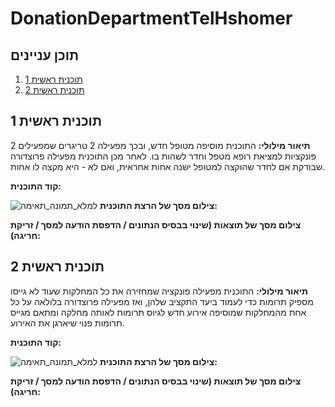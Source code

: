 # DonationDepartmentTelHshomer
## תוכן עניינים
1. [תוכנית ראשית 1](#תוכנית_ראשית_1)
2. [תוכנית ראשית 2](#תוכנית_ראשית_2)

## תוכנית ראשית 1
**תיאור מילולי:** התוכנית מוסיפה מטופל חדש, ובכך מפעילה 2 טריגרים שמפעילים 2 פונקציות למציאת רופא מטפל וחדר לשהות בו. לאחר מכן התוכנית מפעילה פרוצדורה שבודקת אם לחדר שהוקצה למטופל ישנה אחות אחראית, ואם לא - היא מקצה לו אחות.

**קוד התוכנית:**

![למלא_תמונה_תאימה](https://raw.githubusercontent.com/noa-rat/DonationDepartmentTelHashomer/main/שלב%20ג/למלא_תמונה_מתאימה.png)
**צילום מסך של הרצת התוכנית:**


**צילום מסך של תוצאות (שינוי בבסיס הנתונים / הדפסת הודעה למסך / זריקת חריגה):**

## תוכנית ראשית 2
**תיאור מילולי:** התוכנית מפעילה פונקציה שמחזירה את כל המחלקות שעוד לא גייסו מספיק תרומות כדי לעמוד ביעד התקציב שלהן, ואז מפעילה פרוצדורה בלולאה על כל אחת מהמחלקות שמוסיפה אירוע חדש לגיוס תרומות לאותה מחלקה ומתאם מגייס תרומות פנוי שיארגן את האירוע.


**קוד התוכנית:**

![למלא_תמונה_תאימה](https://raw.githubusercontent.com/noa-rat/DonationDepartmentTelHashomer/main/שלב%20ג/למלא_תמונה_מתאימה.png)
**צילום מסך של הרצת התוכנית:**


**צילום מסך של תוצאות (שינוי בבסיס הנתונים / הדפסת הודעה למסך / זריקת חריגה):**

